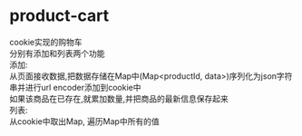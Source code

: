 # product-cart
cookie实现的购物车<br>
分别有添加和列表两个功能<br>
添加:<br>
从页面接收数据,把数据存储在Map中(Map<productId, data>)序列化为json字符串并进行url encoder添加到cookie中<br>
如果该商品在已存在,就累加数量,并把商品的最新信息保存起来<br>
列表:<br>
从cookie中取出Map, 遍历Map中所有的值<br>

